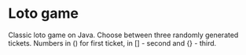 # Loto game
Classic loto game on Java. Choose between three randomly generated tickets. Numbers in () for first ticket, in [] - second and {} - third.
